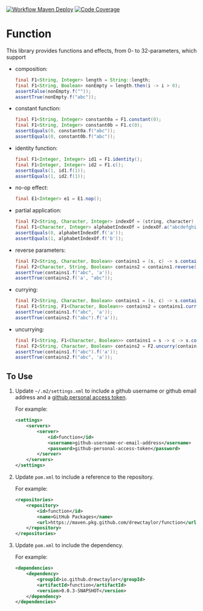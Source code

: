 [![Workflow Maven Deploy](https://github.com/drewctaylor/function/workflows/workflow-maven-deploy/badge.svg)](https://github.com/drewctaylor/function/workflows/workflow-maven-deploy/badge.svg)
[![Code Coverage](https://codecov.io/gh/drewctaylor/function/branch/trunk/graph/badge.svg)](https://codecov.io/gh/drewctaylor/function)

# Function

This library provides functions and effects, from 0- to 32-parameters, which support

* composition: 

    ```java
    final F1<String, Integer> length = String::length;
    final F1<String, Boolean> nonEmpty = length.then(i -> i > 0);
    assertFalse(nonEmpty.f(""));
    assertTrue(nonEmpty.f("abc"));
    ```

* constant function: 

    ```java
    final F1<String, Integer> constant0a = F1.constant(0);
    final F1<String, Integer> constant0b = F1.c(0);
    assertEquals(0, constant0a.f("abc"));
    assertEquals(0, constant0b.f("abc"));    
  ```
  
* identity function: 

    ```java
    final F1<Integer, Integer> id1 = F1.identity();
    final F1<Integer, Integer> id2 = F1.c();
    assertEquals(1, id1.f(1));
    assertEquals(1, id2.f(1));
    ```

* no-op effect: 

    ```java
    final E1<Integer> e1 = E1.nop();
    ```
  
* partial application: 

    ```java
    final F2<String, Character, Integer> indexOf = (string, character) -> string.indexOf(String.valueOf(character));
    final F1<Character, Integer> alphabetIndexOf = indexOf.a("abcdefghijklmnopqrstuvwxyz");
    assertEquals(0, alphabetIndexOf.f('a'));
    assertEquals(1, alphabetIndexOf.f('b'));
    ```
  
* reverse parameters: 

    ```java
    final F2<String, Character, Boolean> contains1 = (s, c) -> s.contains(String.valueOf(c));
    final F2<Character, String, Boolean> contains2 = contains1.reverse();
    assertTrue(contains1.f("abc", 'a'));
    assertTrue(contains2.f('a', "abc"));
    ```

* currying:

    ```java
    final F2<String, Character, Boolean> contains1 = (s, c) -> s.contains(String.valueOf(c));
    final F1<String, F1<Character, Boolean>> contains2 = contains1.curry();
    assertTrue(contains1.f("abc", 'a'));
    assertTrue(contains2.f("abc").f('a'));
    ```
  
* uncurrying:

    ```java
    final F1<String, F1<Character, Boolean>> contains1 = s -> c -> s.contains(String.valueOf(c));
    final F2<String, Character, Boolean> contains2 = F2.uncurry(contains1);
    assertTrue(contains1.f("abc").f('a'));
    assertTrue(contains2.f("abc", 'a'));
    ```
  
## To Use

1) Update `~/.m2/settings.xml` to include a github username or github email address and a [github personal access token](https://help.github.com/en/github/authenticating-to-github/creating-a-personal-access-token-for-the-command-line).

    For example:

    ```xml
    <settings>
        <servers>
            <server>
                <id>function</id>
                <username>github-username-or-email-address</username>
                <password>github-personal-access-token</password>
            </server>
        </servers>
    </settings>
    ```

2) Update `pom.xml` to include a reference to the repository.

    For example:

    ```xml
    <repositories>
        <repository>
            <id>function</id>
            <name>GitHub Packages</name>
            <url>https://maven.pkg.github.com/drewctaylor/function</url>
        </repository>
    </repositories>
    ```

3) Update `pom.xml` to include the dependency. 

    For example:
    
    ```xml
    <dependencies>
        <dependency>
            <groupId>io.github.drewctaylor</groupId>
            <artifactId>function</artifactId>
            <version>0.0.3-SNAPSHOT</version>
        </dependency>
    </dependencies>
    ```
